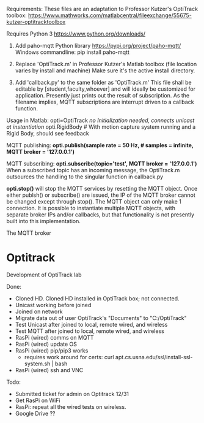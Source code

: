 Requirements:
These files are an adaptation to Professor Kutzer's OptiTrack toolbox:
https://www.mathworks.com/matlabcentral/fileexchange/55675-kutzer-optitracktoolbox

Requires Python 3
https://www.python.org/downloads/

1. Add paho-mqtt Python library
https://pypi.org/project/paho-mqtt/
Windows commandline:
pip install paho-mqtt

2. Replace 'OptiTrack.m' in Professor Kutzer's Matlab toolbox (file location varies by install and machine)
Make sure it's the active install directory.

3. Add 'callback.py' to the same folder as 'OptiTrack.m'
    This file shall be editable by [student,faculty,whoever] and will ideally be customized for application.
    Presently just prints out the result of subscription.
    As the filename implies, MQTT subscriptions are interrupt driven to a callback function.

Usage in Matlab:
opti=OptiTrack
*no Initialization needed, connects unicast at instantiation*
opti.RigidBody      # With motion capture system running and a Rigid Body, should see feedback

MQTT publishing:
**opti.publish(sample rate = 50 Hz, # samples = infinite, MQTT broker = '127.0.0.1')**

MQTT subscribing:
**opti.subscribe(topic='test', MQTT broker = '127.0.0.1')**
When a subscribed topic has an incoming message, the OptiTrack.m outsources the handling to the singular function in callback.py

**opti.stop()** will stop the MQTT services by resetting the MQTT object.
Once either publsh() or subscribe() are issued, the IP of the MQTT broker cannot be changed except through stop().
The MQTT object can only make 1 connection. 
It is possible to instantiate multiple MQTT objects, with separate broker IPs and/or callbacks, but that functionality is not presently built into this implementation.

The MQTT broker 

# Optitrack
Development of OptiTrack lab

Done:
- Cloned HD. Cloned HD installed in OptiTrack box; not connected.
- Unicast working before joined
- Joined on network
- Migrate data out of user OptiTrack's "Documents" to "C:/OptiTrack"
- Test Unicast after joined to local, remote wired, and wireless
- Test MQTT after joined to local, remote wired, and wireless
- RasPi (wired) comms on MQTT
- RasPi (wired) update OS
- RasPi (wired) pip/pip3 works
    - requires work around for certs:
        curl apt.cs.usna.edu/ssl/install-ssl-system.sh | bash
- RasPi (wired) ssh and VNC

Todo:
- Submitted ticket for admin on Optitrack 12/31
- Get RasPi on WiFi
- RasPi: repeat all the wired tests on wireless.
- Google Drive ??

      
